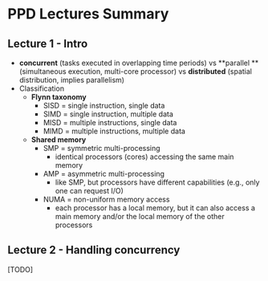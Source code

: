# PPD Lectures Summary


## Lecture 1 - Intro

* **concurrent** (tasks executed in overlapping time periods) vs **parallel **(simultaneous execution, multi-core processor) vs **distributed** (spatial distribution, implies parallelism)
* Classification
    * **Flynn taxonomy**
        * SISD = single instruction, single data
        * SIMD = single instruction, multiple data
        * MISD = multiple instructions, single data
        * MIMD = multiple instructions, multiple data
    * **Shared memory**
        * SMP = symmetric multi-processing
            * identical processors (cores) accessing the same main memory
        * AMP = asymmetric multi-processing
            * like SMP, but processors have different capabilities (e.g., only one can request I/O)
        * NUMA = non-uniform memory access
            * each processor has a local memory, but it can also access a main memory and/or the local memory of the other processors


## Lecture 2 - Handling concurrency

[TODO]
